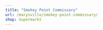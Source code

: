 ```yaml
---
title: "Smokey Point Commissary"
url: /marysville/smokey-point-commissary/
shop: Supermarkt
---
```

